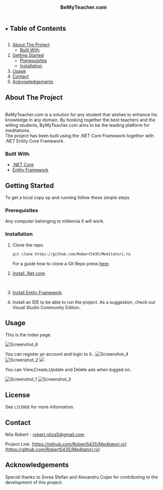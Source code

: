﻿<!--
*** To avoid retyping too much info. Do a search and replace for the following:
*** github_username, repo_name, twitter_handle, email, project_title, project_description
-->



<!-- PROJECT SHIELDS -->
<!--
*** I'm using markdown "reference style" links for readability.
*** Reference links are enclosed in brackets [ ] instead of parentheses ( ).
*** See the bottom of this document for the declaration of the reference variables
*** for contributors-url, forks-url, etc. This is an optional, concise syntax you may use.
*** https://www.markdownguide.org/basic-syntax/#reference-style-links
-->



<!-- PROJECT LOGO -->
<br />
<p align="center">

[comment]: <> (    <img src="images/logo.png" alt="Logo" width="80" height="80">)

[comment]: <> (  </a>)

  <h3 align="center">BeMyTeacher.com</h3>


<!-- TABLE OF CONTENTS -->
<details open="open">
  <summary><h2 style="display: inline-block">Table of Contents</h2></summary>
  <ol>
    <li>
      <a href="#about-the-project">About The Project</a>
      <ul>
        <li><a href="#built-with">Built With</a></li>
      </ul>
    </li>
    <li>
      <a href="#getting-started">Getting Started</a>
      <ul>
        <li><a href="#prerequisites">Prerequisites</a></li>
        <li><a href="#installation">Installation</a></li>
      </ul>
    </li>
    <li><a href="#usage">Usage</a></li>
    <li><a href="#contact">Contact</a></li>
    <li><a href="#acknowledgements">Acknowledgements</a></li>
  </ol>
</details>



<!-- ABOUT THE PROJECT -->
## About The Project

<p align="left">
    <br />
    BeMyTeacher.com is a solution for any student that wishes to enhance his knowledge in any domain. By hooking together the best teachers and the willing students, ByMyTeacher.com aims to be the leading platform for meditations.
<br/>
The project has been built using the .NET Core Framework together with .NET Entity Core Framework.

</p>




### Built With

* [.NET Core](https://en.wikipedia.org/wiki/.NET)
* [Entity Framework](https://en.wikipedia.org/wiki/Entity_Framework)



<!-- GETTING STARTED -->
## Getting Started

To get a local copy up and running follow these simple steps.



### Prerequisites

Any computer belonging to millennia II will work.

### Installation

1. Clone the repo.
   ```sh
   git clone https://github.com/Robert5435/Meditatori.ro
   ```
    For a guide how to clone a Git Repo press [here](https://docs.github.com/en/github/creating-cloning-and-archiving-repositories/cloning-a-repository-from-github/cloning-a-repository).


2. [Install .Net core](https://dotnet.microsoft.com/download).
<br/>
   

3. [Install Entity Framework](https://docs.microsoft.com/en-us/ef/).


4. Install an IDE to be able to run the project. As a suggestion, check out Visual Studio Community Edition.


<!-- USAGE EXAMPLES -->
## Usage

This is the index page.

![Screenshot_6](https://user-images.githubusercontent.com/67429581/131632729-9bfb6efd-6e24-4f2b-94bc-1ddbb034f1b7.png)

You can register an account and login to it..
![Screenshot_4](https://user-images.githubusercontent.com/67429581/131633104-46b31ea5-ad13-41d6-8b2c-075af65fbb55.png)
![Screenshot_2](https://user-images.githubusercontent.com/67429581/131633139-96652ac4-ff9e-4242-af3f-65cdc15185b1.png)
![](readme_images/4.png)

You can View,Create,Update and Delete ads when logged on.

![Screenshot_1](https://user-images.githubusercontent.com/67429581/131632899-11e13877-f5fd-45e0-b71e-7a539fada1be.png)
![Screenshot_3](https://user-images.githubusercontent.com/67429581/131633213-9baccf8d-5f49-490e-9754-28689f564fed.png)

<!-- LICENSE -->
## License

See `LICENSE` for more information.

<!-- CONTACT -->
## Contact

Nita Robert - [robert.nitza5@gmail.com](robert.nitza5@gmail.com)

Project Link: [https://github.com/Robert5435/Meditatori.ro](https://github.com/Robert5435/Meditatori.ro)



<!-- ACKNOWLEDGEMENTS -->
## Acknowledgements

Special thanks to Sorea Stefan and Alexandru Cojan for contributing to the development of this project.





<!-- MARKDOWN LINKS & IMAGES -->
<!-- https://www.markdownguide.org/basic-syntax/#reference-style-links -->
[contributors-shield]: https://img.shields.io/github/contributors/github_username/repo.svg?style=for-the-badge
[contributors-url]: https://github.com/github_username/repo_name/graphs/contributors
[forks-shield]: https://img.shields.io/github/forks/github_username/repo.svg?style=for-the-badge
[forks-url]: https://github.com/github_username/repo_name/network/members
[stars-shield]: https://img.shields.io/github/stars/github_username/repo.svg?style=for-the-badge
[stars-url]: https://github.com/github_username/repo_name/stargazers
[issues-shield]: https://img.shields.io/github/issues/github_username/repo.svg?style=for-the-badge
[issues-url]: https://github.com/github_username/repo_name/issues
[license-shield]: https://img.shields.io/github/license/github_username/repo.svg?style=for-the-badge
[license-url]: https://github.com/github_username/repo_name/blob/master/LICENSE.txt
[linkedin-shield]: https://img.shields.io/badge/-LinkedIn-black.svg?style=for-the-badge&logo=linkedin&colorB=555
[linkedin-url]: https://linkedin.com/in/github_username
